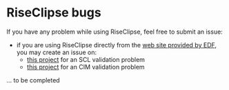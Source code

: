 # RiseClipse bugs

If you have any problem while using RiseClipse, feel free to submit an issue:
* if you are using RiseClipse directly from the [web site provided by EDF](https://rise-clipse.pam-retd.fr/), you may create an issue on:
  * [this project](https://github.com/riseclipse/riseclipse-validator-scl2003) for an SCL validation problem
  * [this project](https://github.com/riseclipse/riseclipse-validator-cgmes-2-4-15) for an CIM validation problem

... to be completed
